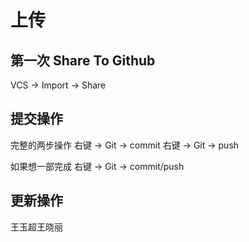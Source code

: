 # 上传

## 第一次 Share To Github

VCS -> Import -> Share

## 提交操作

完整的两步操作
右键 -> Git -> commit 
右键 -> Git -> push

如果想一部完成
右键 -> Git -> commit/push 



## 更新操作

王玉超王晓丽



